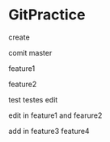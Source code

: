 # GitPractice

create

comit master

feature1

feature2

test
testes edit

edit in feature1 and fearure2

add in feature3
feature4
